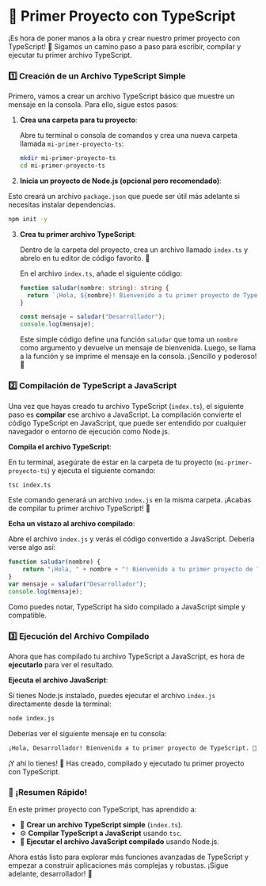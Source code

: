 # 🌟 Primer Proyecto con TypeScript

¡Es hora de poner manos a la obra y crear nuestro primer proyecto con TypeScript! 🚀 Sigamos un camino paso a paso para escribir, compilar y ejecutar tu primer archivo TypeScript.

### 1️⃣ Creación de un Archivo TypeScript Simple

Primero, vamos a crear un archivo TypeScript básico que muestre un mensaje en la consola. Para ello, sigue estos pasos:

1. **Crea una carpeta para tu proyecto**:

   Abre tu terminal o consola de comandos y crea una nueva carpeta llamada `mi-primer-proyecto-ts`:

   ```bash
   mkdir mi-primer-proyecto-ts
   cd mi-primer-proyecto-ts
   ```
2.  **Inicia un proyecto de Node.js (opcional pero recomendado)**:

   Esto creará un archivo `package.json` que puede ser útil más adelante si necesitas instalar dependencias.

   ```bash
   npm init -y
   ```
3. **Crea tu primer archivo TypeScript**:

   Dentro de la carpeta del proyecto, crea un archivo llamado `index.ts` y abrelo en tu editor de código favorito. 📝

   En el archivo `index.ts`, añade el siguiente código:

   ```typescript
   function saludar(nombre: string): string {
     return `¡Hola, ${nombre}! Bienvenido a tu primer proyecto de TypeScript. 🎉`;
   }

   const mensaje = saludar("Desarrollador");
   console.log(mensaje);
   ```

   Este simple código define una función `saludar` que toma un `nombre` como argumento y devuelve un mensaje de bienvenida. Luego, se llama a la función y se imprime el mensaje en la consola. ¡Sencillo y poderoso! 💪

### 2️⃣ Compilación de TypeScript a JavaScript

Una vez que hayas creado tu archivo TypeScript (`index.ts`), el siguiente paso es **compilar** ese archivo a JavaScript. La compilación convierte el código TypeScript en JavaScript, que puede ser entendido por cualquier navegador o entorno de ejecución como Node.js.

**Compila el archivo TypeScript**:

   En tu terminal, asegúrate de estar en la carpeta de tu proyecto (`mi-primer-proyecto-ts`) y ejecuta el siguiente comando:

   ```bash
   tsc index.ts
   ```

   Este comando generará un archivo `index.js` en la misma carpeta. ¡Acabas de compilar tu primer archivo TypeScript! 🎉

**Echa un vistazo al archivo compilado**:

   Abre el archivo `index.js` y verás el código convertido a JavaScript. Debería verse algo así:

   ```javascript
   function saludar(nombre) {
       return "¡Hola, " + nombre + "! Bienvenido a tu primer proyecto de TypeScript. 🎉";
   }
   var mensaje = saludar("Desarrollador");
   console.log(mensaje);
   ```

   Como puedes notar, TypeScript ha sido compilado a JavaScript simple y compatible.

### 3️⃣ Ejecución del Archivo Compilado

Ahora que has compilado tu archivo TypeScript a JavaScript, es hora de **ejecutarlo** para ver el resultado.

**Ejecuta el archivo JavaScript**:

   Si tienes Node.js instalado, puedes ejecutar el archivo `index.js` directamente desde la terminal:

   ```bash
   node index.js
   ```

   Deberías ver el siguiente mensaje en tu consola:

   ```bash
   ¡Hola, Desarrollador! Bienvenido a tu primer proyecto de TypeScript. 🎉
   ```

   ¡Y ahí lo tienes! 🚀 Has creado, compilado y ejecutado tu primer proyecto con TypeScript.

### 🏁 ¡Resumen Rápido!

En este primer proyecto con TypeScript, has aprendido a:

- 📄 **Crear un archivo TypeScript simple** (`index.ts`).
- ⚙️ **Compilar TypeScript a JavaScript** usando `tsc`.
- 🏃 **Ejecutar el archivo JavaScript compilado** usando Node.js.

Ahora estás listo para explorar más funciones avanzadas de TypeScript y empezar a construir aplicaciones más complejas y robustas. ¡Sigue adelante, desarrollador! 💪
